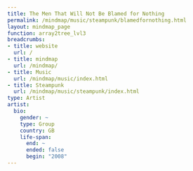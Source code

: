 ```yaml
---
title: The Men That Will Not Be Blamed for Nothing
permalink: /mindmap/music/steampunk/blamedfornothing.html
layout: mindmap_page
function: array2tree_lvl3
breadcrumbs:
- title: website
  url: /
- title: mindmap
  url: /mindmap/
- title: Music
  url: /mindmap/music/index.html
- title: Steampunk
  url: /mindmap/music/steampunk/index.html
type: Artist
artist:
  bio:
    gender: ~
    type: Group
    country: GB
    life-span:
      end: ~
      ended: false
      begin: "2008"
---
```

